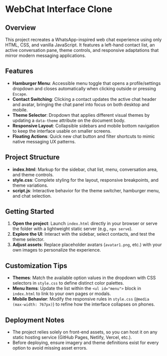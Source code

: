 # WebChat Interface Clone

## Overview
This project recreates a WhatsApp-inspired web chat experience using only HTML, CSS, and vanilla JavaScript. It features a left-hand contact list, an active conversation pane, theme controls, and responsive adaptations that mirror modern messaging applications.

## Features
- **Hamburger Menu**: Accessible menu toggle that opens a profile/settings dropdown and closes automatically when clicking outside or pressing `Escape`.
- **Contact Switching**: Clicking a contact updates the active chat header and avatar, bringing the chat panel into focus on both desktop and mobile.
- **Theme Selector**: Dropdown that applies different visual themes by updating a `data-theme` attribute on the document body.
- **Responsive Layout**: Collapsible sidebars and mobile bottom navigation to keep the interface usable on smaller screens.
- **Floating Actions**: Quick new chat button and filter shortcuts to mimic native messaging UX patterns.

## Project Structure
- **index.html**: Markup for the sidebar, chat list, menu, conversation area, and theme controls.
- **style.css**: Complete styling for the layout, responsive breakpoints, and theme variations.
- **script.js**: Interactive behavior for the theme switcher, hamburger menu, and chat selection.

## Getting Started
1. **Open the project**: Launch `index.html` directly in your browser or serve the folder with a lightweight static server (e.g., `npx serve`).
2. **Explore the UI**: Interact with the sidebar, select contacts, and test the theme selector.
3. **Adjust assets**: Replace placeholder avatars (`avatar1.png`, etc.) with your own images to personalize the experience.

## Customization Tips
- **Themes**: Match the available option values in the dropdown with CSS selectors in `style.css` to define distinct color palettes.
- **Menu Items**: Update the list within the `<ul id="menu">` block in `index.html` to link to your own pages or modals.
- **Mobile Behavior**: Modify the responsive rules in `style.css` (`@media (max-width: 767px)`) to refine how the interface collapses on phones.

## Deployment Notes
- The project relies solely on front-end assets, so you can host it on any static hosting service (GitHub Pages, Netlify, Vercel, etc.).
- Before deploying, ensure imagery and theme definitions exist for every option to avoid missing asset errors.